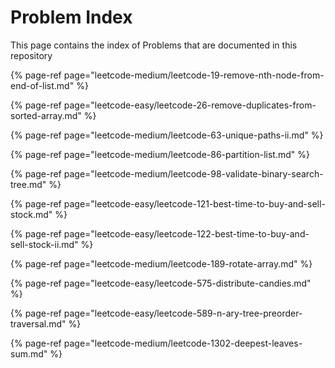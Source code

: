 # Problem Index

This page contains the index of Problems that are documented in this repository

{% page-ref page="leetcode-medium/leetcode-19-remove-nth-node-from-end-of-list.md" %}

{% page-ref page="leetcode-easy/leetcode-26-remove-duplicates-from-sorted-array.md" %}

{% page-ref page="leetcode-medium/leetcode-63-unique-paths-ii.md" %}

{% page-ref page="leetcode-medium/leetcode-86-partition-list.md" %}

{% page-ref page="leetcode-medium/leetcode-98-validate-binary-search-tree.md" %}

{% page-ref page="leetcode-easy/leetcode-121-best-time-to-buy-and-sell-stock.md" %}

{% page-ref page="leetcode-easy/leetcode-122-best-time-to-buy-and-sell-stock-ii.md" %}

{% page-ref page="leetcode-medium/leetcode-189-rotate-array.md" %}

{% page-ref page="leetcode-easy/leetcode-575-distribute-candies.md" %}

{% page-ref page="leetcode-easy/leetcode-589-n-ary-tree-preorder-traversal.md" %}

{% page-ref page="leetcode-medium/leetcode-1302-deepest-leaves-sum.md" %}



